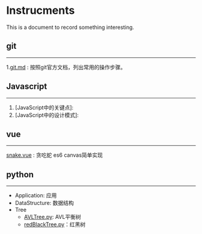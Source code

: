 # Instrucments

This is a document to record something interesting.

## git
---
1.[git.md](https://github.com/Rainbowxh/groceryStore/blob/master/git/git.md)
: 按照git官方文档，列出常用的操作步骤。

## Javascript
---
1. [JavaScript中的关键点]:
1. [JavaScript中的设计模式]:

## vue
---
[snake.vue](https://github.com/Rainbowxh/groceryStore/blob/master/vue/snake.vue)
: 贪吃蛇 es6 canvas简单实现

## python
---
- Application: 应用
- DataStructure: 数据结构
- Tree
    - [AVLTree.py](https://github.com/Rainbowxh/groceryStore/blob/master/python/Tree/AVLTree.py): AVL平衡树
    - [redBlackTree.py](https://github.com/Rainbowxh/groceryStore/blob/master/python/Tree/redBlackTree.py)：红黑树